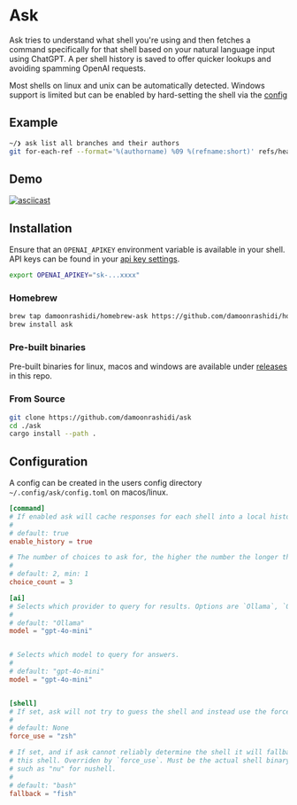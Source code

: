 # Ask

Ask tries to understand what shell you're using and then fetches a command specifically for that shell based on your natural language input using ChatGPT. A per shell history is saved to offer quicker lookups and avoiding spamming OpenAI requests.

Most shells on linux and unix can be automatically detected. Windows support is limited but can be enabled by hard-setting the shell via the [config](#configuration)

## Example

```bash
~/❯ ask list all branches and their authors
git for-each-ref --format='%(authorname) %09 %(refname:short)' refs/heads/
```

## Demo

[![asciicast](https://asciinema.org/a/635793.svg)](https://asciinema.org/a/635793)

## Installation

Ensure that an `OPENAI_APIKEY` environment variable is available in your shell. API keys can be found in your [api key settings](https://platform.openai.com/api-keys).

```bash
export OPENAI_APIKEY="sk-...xxxx"
```

### Homebrew

```bash
brew tap damoonrashidi/homebrew-ask https://github.com/damoonrashidi/homebrew-ask
brew install ask
```

### Pre-built binaries

Pre-built binaries for linux, macos and windows are available under [releases](https://github.com/damoonrashidi/ask/releases) in this repo.

### From Source

```bash
git clone https://github.com/damoonrashidi/ask
cd ./ask
cargo install --path .
```

## Configuration

A config can be created in the users config directory `~/.config/ask/config.toml` on macos/linux.

```toml
[command]
# If enabled ask will cache responses for each shell into a local history. This yields faster answers for repeated questions and helps avoiding API requests.
#
# default: true
enable_history = true

# The number of choices to ask for, the higher the number the longer the requests will take.
#
# default: 2, min: 1
choice_count = 3

[ai]
# Selects which provider to query for results. Options are `Ollama`, `OpenAI` and `Anthropic`
#
# default: "Ollama"
model = "gpt-4o-mini"


# Selects which model to query for answers.
#
# default: "gpt-4o-mini"
model = "gpt-4o-mini"


[shell]
# If set, ask will not try to guess the shell and instead use the force_use shell name. Must be the actual shell binary name such as "nu" for nushell.
#
# default: None
force_use = "zsh"

# If set, and if ask cannot reliably determine the shell it will fallback to
# this shell. Overriden by `force_use`. Must be the actual shell binary name
# such as "nu" for nushell.
#
# default: "bash"
fallback = "fish"
```
